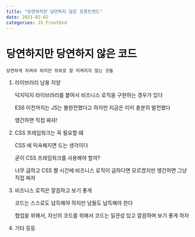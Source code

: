 ```yaml
---
title: "당연하지만 당연하지 않은 프론트엔드"
date: 2021-02-02
categories: JS FrontEnd
---
```


# 당연하지만 당연하지 않은 코드

    당연하게 지켜야 하지만 의외로 잘 지켜지지 않는 것들

1. 라이브러리 남용 지양

   덕지덕지 라이브러리를 붙여서 비즈니스 로직을 구현하는 경우가 있다

   ES6 이전까지는 JS는 불완전했다고 하지만 지금은 이미 충분히 발전했다

   엥간하면 직접 짜자!

2. CSS 프레임워크는 꼭 필요할 떄

   CSS 에 익숙해지면 드는 생각이다

   굳이 CSS 프레임워크를 사용해야 할까?

   너무 급하고 CSS 짤 시간에 비즈니스 로직이 급하다면 모르겠지만 엥간하면 그냥 직접 짜자

3. 비즈니스 로직은 깔끔하고 보기 좋게

   코드는 스스로도 납득해야 하지만 남들도 납득해야 한다

   협업을 위해서, 자신의 코드를 위해서 코드는 일관성 있고 깔끔하며 보기 좋게 하자

4. 기타 등등
